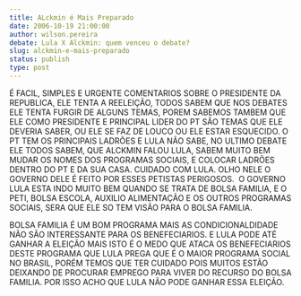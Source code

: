 ```yaml
---
title: ALckmin é Mais Preparado
date: 2006-10-19 21:00:00
author: wilson.pereira
debate: Lula X Alckmin: quem venceu o debate?
slug: alckmin-e-mais-preparado
status: publish 
type: post
---
```


É FACIL, SIMPLES E URGENTE COMENTARIOS SOBRE O PRESIDENTE DA REPUBLICA, ELE TENTA A REELEIÇÃO, TODOS SABEM QUE NOS DEBATES ELE TENTA FURGIR DE ALGUNS TEMAS, POREM SABEMOS TAMBEM QUE ELE COMO PRESIDENTE E PRINCIPAL LIDER DO PT SÃO TEMAS QUE ELE DEVERIA SABER, OU ELE SE FAZ DE LOUCO OU ELE ESTAR ESQUECIDO. O PT TEM OS PRINCIPAIS LADRÕES E LULA NÃO SABE, NO ULTIMO DEBATE ELE TODOS SABEM, QUE ALCKMIN FALOU LULA, SABEM MUITO BEM MUDAR OS NOMES DOS PROGRAMAS SOCIAIS, E COLOCAR LADRÕES DENTRO DO PT E DA SUA CASA. CUIDADO COM LULA. OLHO NELE O GOVERNO DELE É FEITO POR ESSES PETISTAS PERIGOSOS.  O GOVERNO LULA ESTA INDO MUITO BEM QUANDO SE TRATA DE BOLSA FAMILIA, E O PETI, BOLSA ESCOLA, AUXILIO ALIMENTAÇÃO E OS OUTROS PROGRAMAS SOCIAIS, SERA QUE ELE SO TEM VISÃO PARA O BOLSA FAMILIA. 


BOLSA FAMILIA É UM BOM PROGRAMA MAIS AS CONDICIONALDIDADE NÃO SÃO INTERESSANTE PARA OS BENEFECIARIOS. E LULA PODE ATÉ GANHAR A ELEIÇÃO MAIS ISTO É O MEDO QUE ATACA OS BENEFECIARIOS DESTE PROGRAMA QUE LULA PREGA QUE É O MAIOR PROGRAMA SOCIAL NO BRASIL, PORÉM TEMOS QUE TER CUIDADO POIS MUITOS ESTÃO DEIXANDO DE PROCURAR EMPREGO PARA VIVER DO RECURSO DO BOLSA FAMILIA. POR ISSO ACHO QUE LULA NÃO PODE GANHAR ESSA ELEIÇÃO.


